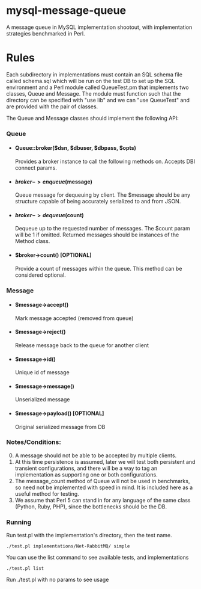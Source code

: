 mysql-message-queue
===================

A message queue in MySQL implementation shootout, with implementation
strategies benchmarked in Perl.

Rules
=====

Each subdirectory in implementations must contain an SQL schema file
called schema.sql which will be run on the test DB to set up the SQL
environment and a Perl module called QueueTest.pm that implements two
classes, Queue and Message. The module must function such that the
directory can be specified with "use lib" and we can "use QueueTest"
and are provided with the pair of classes.

The Queue and Message classes should implement the following API:

### Queue

* #### Queue::broker($dsn, $dbuser, $dbpass, $opts)
  Provides a broker instance to call the following methods on.
  Accepts DBI connect params.

* #### $broker->enqueue($message)
  Queue message for dequeuing by client. The $message should be
  any structure capable of being accurately serialized to and from
  JSON.

* #### $broker->dequeue($count)
  Dequeue up to the requested number of messages.  The $count param
  will be 1 if omitted.  Returned messages should be instances of
  the Method class.

* #### $broker->count() [OPTIONAL]
  Provide a count of messages within the queue.  This method can be
  considered optional.


### Message

* #### $message->accept()
  Mark message accepted (removed from queue)

* #### $message->reject()
  Release message back to the queue for another client

* #### $message->id()
  Unique id of message

* #### $message->message()
  Unserialized message

* #### $message->payload() [OPTIONAL]
  Original serialized message from DB

### Notes/Conditions:
0. A message should not be able to be accepted by multiple clients.
0. At this time persistence is assumed, later we will test both
   persistent and transient configurations, and there will be a way
   to tag an implementation as supporting one or both configurations.
0. The message_count method of Queue will not be used in benchmarks,
   so need not be implemented with speed in mind. It is included here
   as a useful method for testing.
0. We assume that Perl 5 can stand in for any language of the same
   class (Python, Ruby, PHP), since the bottlenecks should be the DB.

### Running

Run test.pl with the implementation's directory, then the test name.

    ./test.pl implementations/Net-RabbitMQ/ simple

You can use the list command to see available tests, and implementations

    ./test.pl list

Run ./test.pl with no params to see usage
